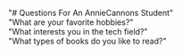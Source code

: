 "# Questions For An AnnieCannons Student" <br>
"What are your favorite hobbies?"<br>
"What interests you in the tech field?"<br>
"What types of books do you like to read?"<br>